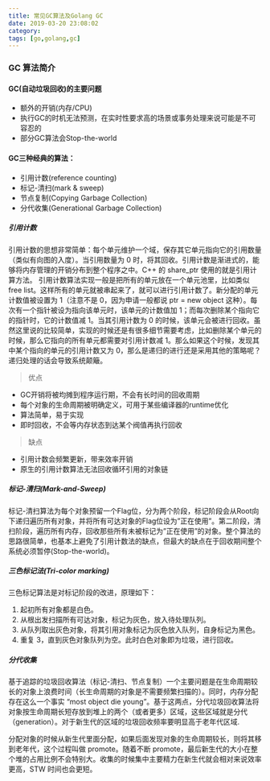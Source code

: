 ```yaml
---
title: 常见GC算法及Golang GC
date: 2019-03-20 23:08:02
category:
tags: [go,golang,gc]
---
```


### GC 算法简介

#### GC(自动垃圾回收)的主要问题
- 额外的开销(内存/CPU)
- 执行GC的时机无法预测，在实时性要求高的场景或事务处理来说可能是不可容忍的
- 部分GC算法会Stop-the-world

#### GC三种经典的算法：
- 引用计数(reference counting)
- 标记-清扫(mark & sweep)
- 节点复制(Copying Garbage Collection)
- 分代收集(Generational Garbage Collection)

##### 引用计数
引用计数的思想非常简单：每个单元维护一个域，保存其它单元指向它的引用数量（类似有向图的入度）。当引用数量为 0 时，将其回收。引用计数是渐进式的，能够将内存管理的开销分布到整个程序之中。C++ 的 share_ptr 使用的就是引用计算方法。
引用计数算法实现一般是把所有的单元放在一个单元池里，比如类似 free list。这样所有的单元就被串起来了，就可以进行引用计数了。新分配的单元计数值被设置为 1（注意不是 0，因为申请一般都说 ptr = new object 这种）。每次有一个指针被设为指向该单元时，该单元的计数值加 1；而每次删除某个指向它的指针时，它的计数值减 1。当其引用计数为 0 的时候，该单元会被进行回收。虽然这里说的比较简单，实现的时候还是有很多细节需要考虑，比如删除某个单元的时候，那么它指向的所有单元都需要对引用计数减 1。那么如果这个时候，发现其中某个指向的单元的引用计数又为 0，那么是递归的进行还是采用其他的策略呢？递归处理的话会导致系统颠簸。
> 优点

- GC开销将被均摊到程序运行期，不会有长时间的回收周期
- 每个对象的生命周期被明确定义，可用于某些编译器的runtime优化
- 算法简单，易于实现
- 即时回收，不会等内存状态到达某个阀值再执行回收

> 缺点

- 引用计数会频繁更新，带来效率开销
- 原生的引用计数算法无法回收循环引用的对象链

##### 标记-清扫(Mark-and-Sweep)
标记-清扫算法为每个对象预留一个Flag位，分为两个阶段，标记阶段会从Root向下递归遍历所有对象，并将所有可达对象的Flag位设为”正在使用”。第二阶段，清扫阶段，遍历所有内存，回收那些所有未被标记为”正在使用”的对象。整个算法的思路很简单，也基本上避免了引用计数法的缺点，但最大的缺点在于回收期间整个系统必须暂停(Stop-the-world)。

##### 三色标记法(Tri-color marking)
三色标记算法是对标记阶段的改进，原理如下：
1. 起初所有对象都是白色。
2. 从根出发扫描所有可达对象，标记为灰色，放入待处理队列。
3. 从队列取出灰色对象，将其引用对象标记为灰色放入队列，自身标记为黑色。
4. 重复 3，直到灰色对象队列为空。此时白色对象即为垃圾，进行回收。

##### 分代收集
基于追踪的垃圾回收算法（标记-清扫、节点复制）一个主要问题是在生命周期较长的对象上浪费时间（长生命周期的对象是不需要频繁扫描的）。同时，内存分配存在这么一个事实 “most object die young”。基于这两点，分代垃圾回收算法将对象按生命周期长短存放到堆上的两个（或者更多）区域，这些区域就是分代（generation）。对于新生代的区域的垃圾回收频率要明显高于老年代区域.

分配对象的时候从新生代里面分配，如果后面发现对象的生命周期较长，则将其移到老年代，这个过程叫做 promote。随着不断 promote，最后新生代的大小在整个堆的占用比例不会特别大。收集的时候集中主要精力在新生代就会相对来说效率更高，STW 时间也会更短。